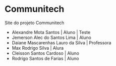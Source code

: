# Communitech

Site do projeto Communitech

- Alexandre Mota Santos | Aluno | Teste
- Jemerson Alec do Santos Lima | Aluno
- Daiane Mascarenhas Lauro da Silva | Professora
- Max Rodrigo Silva | Alura
- Cleisson Santos Cardoso | Aluno
- Rodrigo Santos de Farias | Aluno


 

